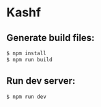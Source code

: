 # Kashf

## Generate build files:
```bash
$ npm install
$ npm run build
```
## Run dev server:
```bash
$ npm run dev
```

